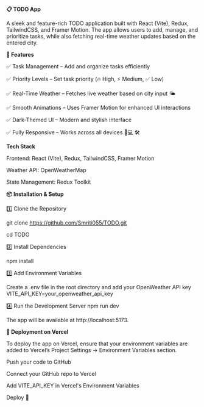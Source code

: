 **📋 TODO App**


A sleek and feature-rich TODO application built with React (Vite), Redux, TailwindCSS, and Framer Motion. The app allows users to add, manage, and prioritize tasks, while also fetching real-time weather updates based on the entered city.

**🚀 Features**

✅ Task Management – Add and organize tasks efficiently

✅ Priority Levels – Set task priority (🔥 High, ⚡ Medium, ✅ Low) 

✅ Real-Time Weather – Fetches live weather based on city input 🌤️ 

✅ Smooth Animations – Uses Framer Motion for enhanced UI interactions

✅ Dark-Themed UI – Modern and stylish interface 

✅ Fully Responsive – Works across all devices 📱💻 🛠️ 

**Tech Stack**

Frontend: React (Vite), Redux, TailwindCSS, Framer Motion 

Weather API: OpenWeatherMap 

State Management: Redux Toolkit 

**📦 Installation & Setup**

1️⃣ Clone the Repository 

git clone https://github.com/Smriti055/TODO.git 

cd TODO 

2️⃣ Install Dependencies 

npm install 

3️⃣ Add Environment Variables 

Create a .env file in the root directory and add your OpenWeather API key VITE_API_KEY=your_openweather_api_key 

4️⃣ Run the Development Server npm run dev 

The app will be available at http://localhost:5173. 

**🚀 Deployment on Vercel**

To deploy the app on Vercel, ensure that your environment variables are added to Vercel’s Project Settings → Environment Variables section. 

Push your code to GitHub 

Connect your GitHub repo to Vercel

Add VITE_API_KEY in Vercel's Environment Variables 

Deploy 🎉
